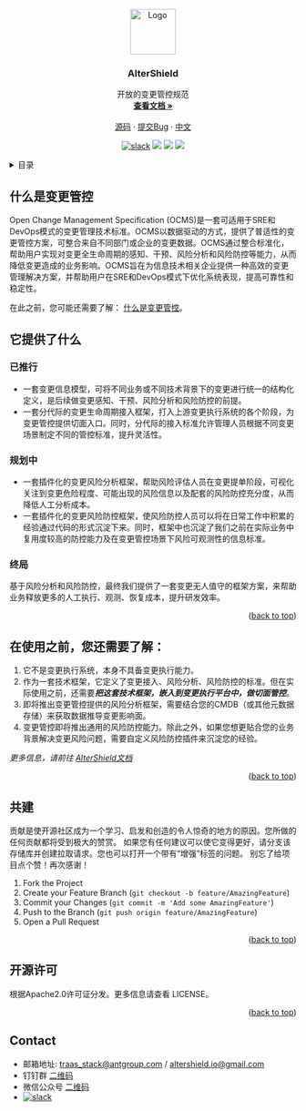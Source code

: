 <br />
<div align="center">
  <a href="https://github.com/traas-stack/altershield">
    <img src="docs/logo/logo.png" alt="Logo" width="80" height="80"/>
  </a>

<h3 align="center">AlterShield</h3>

  <p align="center">
    开放的变更管控规范
    <br />
    <a href="https://traas-stack.github.io/altershield-docs/"><strong>查看文档 »</strong></a>
    <br />
    <br />
    <a href="https://github.com/traas-stack/altershield">源码</a>
    ·
    <a href="https://github.com/traas-stack/altershield/issues/new?template=bug_report.md">提交Bug</a>
    ·
    <a href="https://github.com/traas-stack/altershield/blob/main/README-CN.md">中文</a>
  </p>
</div>

<p align="center">
  <a href="https://altershield.slack.com/"><img src="https://img.shields.io/badge/slack-AlterShield-0abd59?logo=slack" alt="slack" /></a>
  <a href="https://github.com/traas-stack/AlterShield"><img src="https://img.shields.io/github/stars/traas-stack/AlterShield?style=flat-square"></a>
  <a href="https://github.com/traas-stack/AlterShield/issues"><img src="https://img.shields.io/github/issues/traas-stack/AlterShield"></a>
  <a href=""><img src="https://img.shields.io/badge/license-Apache--2.0-green.svg"></a>
</p>

<!-- TABLE OF CONTENTS -->
<details>
  <summary>目录</summary>
  <ol>
    <li>
      <a href="#about-the-project">关于本项目</a>
      <ul>
        <li><a href="#what-dose-it-provide">提供了什么</a></li>
      </ul>
    </li>
    <li><a href="#usage">使用说明</a></li>
    <li><a href="#contributing">共建</a></li>
    <li><a href="#license">开源许可</a></li>
    <li><a href="#contact">联系我们</a></li>
  </ol>
</details>



<!-- ABOUT THE PROJECT -->
## 什么是变更管控

Open Change Management Specification (OCMS)是一套可适用于SRE和DevOps模式的变更管理技术标准。OCMS以数据驱动的方式，提供了普适性的变更管控方案，可整合来自不同部门或企业的变更数据。OCMS通过整合标准化，帮助用户实现对变更全生命周期的感知、干预、风险分析和风险防控等能力，从而降低变更造成的业务影响。OCMS旨在为信息技术相关企业提供一种高效的变更管理解决方案，并帮助用户在SRE和DevOps模式下优化系统表现，提高可靠性和稳定性。

在此之前，您可能还需要了解： [什么是变更管控](https://traas-stack.github.io/altershield-docs/zh-CN/introduction/what-is-change-management)。

## 它提供了什么


### 已推行
- 一套变更信息模型，可将不同业务或不同技术背景下的变更进行统一的结构化定义，是后续做变更感知、干预、风险分析和风险防控的前提。
- 一套分代际的变更生命周期接入框架，打入上游变更执行系统的各个阶段，为变更管控提供切面入口。同时，分代际的接入标准允许管理人员根据不同变更场景制定不同的管控标准，提升灵活性。

### 规划中
- 一套插件化的变更风险分析框架，帮助风险评估人员在变更提单阶段，可视化关注到变更危险程度、可能出现的风险信息以及配套的风险防控充分度，从而降低人工分析成本。
- 一套插件化的变更风险防控框架，使风险防控人员可以将在日常工作中积累的经验通过代码的形式沉淀下来。同时，框架中也沉淀了我们之前在实际业务中复用度较高的防控能力及在变更管控场景下风险可观测性的信息标准。

### 终局
基于风险分析和风险防控，最终我们提供了一套变更无人值守的框架方案，来帮助业务释放更多的人工执行、观测、恢复成本，提升研发效率。


<p align="right">(<a href="#readme-top">back to top</a>)</p>



<!-- USAGE EXAMPLES -->
## 在使用之前，您还需要了解：
1. 它不是变更执行系统，本身不具备变更执行能力。
2. 作为一套技术框架，它定义了变更接入、风险分析、风险防控的标准。但在实际使用之前，还需要***把这套技术框架，嵌入到变更执行平台中，做切面管控***。
3. 即将推出变更管控提供的风险分析框架，需要结合您的CMDB（或其他元数据存储）来获取数据推导变更影响面。
4. 变更管控即将推出通用的风险防控能力。除此之外，如果您想更贴合您的业务背景解决变更风险问题，需要自定义风险防控插件来沉淀您的经验。

_更多信息，请前往 [AlterShield文档](https://traas-stack.github.io/altershield-docs/zh-CN/)_

<p align="right">(<a href="#readme-top">back to top</a>)</p>




<!-- CONTRIBUTING -->
## 共建

贡献是使开源社区成为一个学习、启发和创造的令人惊奇的地方的原因。您所做的任何贡献都将受到极大的赞赏。
如果您有任何建议可以使它变得更好，请分支该存储库并创建拉取请求。您也可以打开一个带有“增强”标签的问题。
别忘了给项目点个赞！再次感谢！



1. Fork the Project
2. Create your Feature Branch (`git checkout -b feature/AmazingFeature`)
3. Commit your Changes (`git commit -m 'Add some AmazingFeature'`)
4. Push to the Branch (`git push origin feature/AmazingFeature`)
5. Open a Pull Request

<p align="right">(<a href="#readme-top">back to top</a>)</p>



<!-- LICENSE -->
## 开源许可

根据Apache2.0许可证分发。更多信息请查看 LICENSE。

<p align="right">(<a href="#readme-top">back to top</a>)</p>



<!-- CONTACT -->
## Contact
- 邮箱地址: traas_stack@antgroup.com / altershield.io@gmail.com
- 钉钉群 [二维码](./docs/dingtalk.png)
- 微信公众号 [二维码](./docs/wechat.jpg)
- <a href="https://altershield.slack.com/"><img src="https://img.shields.io/badge/slack-AlterShield-0abd59?logo=slack" alt="slack" /></a>



